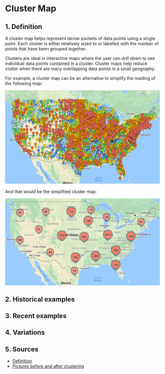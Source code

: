 # Cluster Map

## 1. Definition

A cluster map helps represent dense pockets of data points using a single point. Each cluster is either relatively sized to or labelled with the number of points that have been grouped together.

Clusters are ideal in interactive maps where the user can drill down to see individual data points contained in a cluster. Cluster maps help reduce clutter when there are many overlapping data points in a small geography.

For example, a cluster map can be an alternative to simplify the reading of the following map:

<img src="img/before.png" alt="before" width="700"/>

And that would be the simplified cluster map:

<img src="img/after.png" alt="after" width="700"/>


## 2. Historical examples



## 3. Recent examples

## 4. Variations

## 5. Sources

* [Definition](https://blog.socialcops.com/academy/resources/7-techniques-to-visualize-geospatial-data/)
* [Pictures before and after clustering](http://blog.batchgeo.com/map-clustering-demo-tutorial/)
